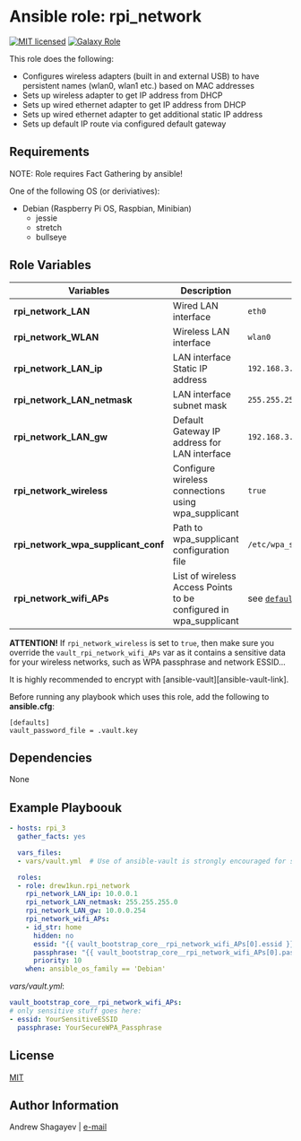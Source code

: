 Ansible role: rpi_network
=========

[![MIT licensed][mit-badge]][mit-link]
[![Galaxy Role][role-badge]][galaxy-link]

This role does the following:

 - Configures wireless adapters (built in and external USB) to have persistent names (wlan0, wlan1 etc.) based on MAC addresses
 - Sets up wireless adapter to get IP address from DHCP
 - Sets up wired ethernet adapter to get IP address from DHCP
 - Sets up wired ethernet adapter to get additional static IP address
 - Sets up default IP route via configured default gateway

Requirements
------------

NOTE: Role requires Fact Gathering by ansible!

One of the following OS (or deriviatives):
 - Debian (Raspberry Pi OS, Raspbian, Minibian)
   - jessie
   - stretch
   - bullseye

Role Variables
--------------
| Variables | Description | Default|
|-----------|-------------|--------|
| **rpi_network_LAN** | Wired LAN interface | `eth0` |
| **rpi_network_WLAN** | Wireless LAN interface | `wlan0` |
| **rpi_network_LAN_ip** | LAN interface Static IP address | `192.168.3.2` |
| **rpi_network_LAN_netmask** | LAN interface subnet mask | `255.255.255.0` |
| **rpi_network_LAN_gw** | Default Gateway IP address for LAN interface | `192.168.3.1` |
| **rpi_network_wireless** | Configure wireless connections using wpa_supplicant | `true` |
| **rpi_network_wpa_supplicant_conf** | Path to wpa_supplicant configuration file | `/etc/wpa_supplicant/wpa_supplicant.conf` |
| **rpi_network_wifi_APs** | List of wireless Access Points to be configured in wpa_supplicant | see [`defaults/main.yml`](defaults/main.yml#L20) |


**ATTENTION!**
If `rpi_network_wireless` is set to `true`, then
make sure you override the `vault_rpi_network_wifi_APs` var as it contains a sensitive data for your wireless networks,
such as WPA passphrase and network ESSID...

It is highly recommended to encrypt with [ansible-vault][ansible-vault-link].

Before running any playbook which uses this role, add the following to **ansible.cfg**:

    [defaults]
    vault_password_file = .vault.key

Dependencies
------------

None

Example Playboouk
---

```yaml
- hosts: rpi_3
  gather_facts: yes

  vars_files:
  - vars/vault.yml  # Use of ansible-vault is strongly encouraged for storing sensitive info

  roles:
  - role: drew1kun.rpi_network
    rpi_network_LAN_ip: 10.0.0.1
    rpi_network_LAN_netmask: 255.255.255.0
    rpi_network_LAN_gw: 10.0.0.254
    rpi_network_wifi_APs:
    - id_str: home
      hidden: no
      essid: "{{ vault_bootstrap_core__rpi_network_wifi_APs[0].essid }}"
      passphrase: "{{ vault_bootstrap_core__rpi_network_wifi_APs[0].passphrase }}"
      priority: 10
    when: ansible_os_family == 'Debian'
```

*vars/vault.yml*:

```yaml
vault_bootstrap_core__rpi_network_wifi_APs:
# only sensitive stuff goes here:
- essid: YourSensitiveESSID
  passphrase: YourSecureWPA_Passphrase
```

License
-------

[MIT][mit-link]

Author Information
------------------

Andrew Shagayev | [e-mail](mailto:drewshg@gmail.com)

[role-badge]: https://img.shields.io/badge/role-drew1kun.rpi__network-green.svg
[galaxy-link]: https://galaxy.ansible.com/drew1kun/rpi_network/
[mit-badge]: https://img.shields.io/badge/license-MIT-blue.svg
[mit-link]: https://raw.githubusercontent.com/drew1kun/ansible-rpi_network/master/LICENSE
